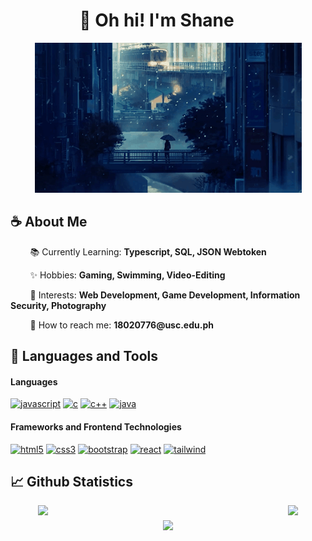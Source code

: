 <h1 align="center" style="transform:translateX(-18px)">👋 Oh hi! I'm Shane</h1>

<p align="center">
    <img src="./assets/banner.gif">
</p>

<h2>☕️ About Me</h2>
<!---
<p align="center">
I'm currently a 3rd Year College student taking up Information Technology in the University of San Carlos
</p>
-->
<p align="left">
&nbsp; &nbsp; &nbsp; &nbsp; 📚 Currently Learning: <strong>Typescript, SQL, JSON Webtoken</strong>
</p>
<p align="left">
&nbsp; &nbsp; &nbsp; &nbsp; ✨ Hobbies: <strong>Gaming, Swimming, Video-Editing</strong>
</p>
<p align="left">
&nbsp; &nbsp; &nbsp; &nbsp; 💭 Interests: <strong>Web Development, Game Development, Information Security, Photography</strong>
</p>
<p align="left">
&nbsp; &nbsp; &nbsp; &nbsp; 📩 How to reach me: <strong>18020776@usc.edu.ph</strong>
</p>

<h2>🧰 Languages and Tools</h2>

<h4 align="left">Languages</h4>
<p align="left">
    <a href="https://developer.mozilla.org/en-US/docs/Web/JavaScript" target="_blank" rel="noreferrer"><img src="https://img.shields.io/badge/JavaScript-323330?style=for-the-badge&logo=javascript&logoColor=F7DF1E" alt="javascript" width="130" height="30"/></a>
    <a href="https://www.cprogramming.com/" target="_blank" rel="noreferrer"><img src="https://img.shields.io/badge/C-00599C?style=for-the-badge&logo=c&logoColor=white" alt="c" width="80" height="30"/></a>
    <a href="https://www.cprogramming.com/" target="_blank" rel="noreferrer"><img src="https://img.shields.io/badge/C++-00599C?style=flat-square&logo=C%2B%2B&logoColor=white" alt="c++" width="60" height="30"/></a>  
    <a href="https://www.w3schools.com/java/" target="_blank" rel="noreferrer"><img src="https://img.shields.io/badge/java-%23ED8B00.svg?style=for-the-badge&logo=openjdk&logoColor=white" alt="java" width="80" height="30"/></a>
</p>

<h4 align="left">Frameworks and Frontend Technologies</h4>
<p align="left">
    <a href="https://www.w3.org/html/" target="_blank" rel="noreferrer"><img src="https://img.shields.io/badge/HTML5-E34F26?style=for-the-badge&logo=html5&logoColor=white" alt="html5" width="90" height="30"/></a>  
    <a href="https://www.w3schools.com/css/" target="_blank" rel="noreferrer"><img src="https://img.shields.io/badge/CSS3-1572B6?style=for-the-badge&logo=css3&logoColor=white" alt="css3" width="80" height="30"/></a>
    <a href="#" target="_blank" rel="noreferrer"><img src="https://img.shields.io/badge/Bootstrap-563D7C?style=for-the-badge&logo=bootstrap&logoColor=white" alt="bootstrap" width="130" height="30"/></a> 
    <a href="#" target="_blank" rel="noreferrer"><img src="https://img.shields.io/badge/React-20232A?style=for-the-badge&logo=react&logoColor=61DAFB" alt="react" width="100" height="30"/></a>
    <a href="#" target="_blank" rel="noreferrer"><img src="https://img.shields.io/badge/Tailwind_CSS-38B2AC?style=for-the-badge&logo=tailwind-css&logoColor=white" alt="tailwind" width="140" height="30"/></a>
</p>

<h2>📈 Github Statistics</h2>

<div align="center" style="display: flex; flex-direction: column; align-items: center; gap: 8px; width: 100%">
  <div style="display: flex; width: 100%; justify-content: center; gap: 8px">
    <img style="width: 392px" src="https://github-readme-stats.vercel.app/api?username=baristabarita&theme=algolia&show_icons=true"/>
    <img src="https://github-readme-stats.vercel.app/api/top-langs/?username=baristabarita&theme=algolia&layout=compact&hide=jupyter%20notebook" />
  </div>
  <img src="https://github-readme-streak-stats.herokuapp.com/?user=baristabarita&theme=algolia&hide_border=false">
</div>
